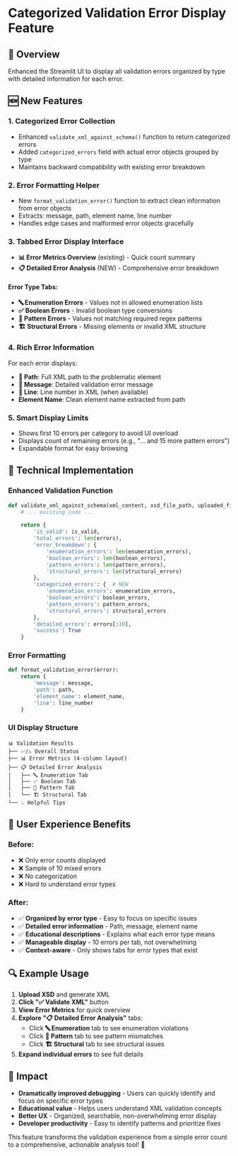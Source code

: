# Categorized Validation Error Display Feature

## 🎯 Overview
Enhanced the Streamlit UI to display all validation errors organized by type with detailed information for each error.

## 🆕 New Features

### 1. **Categorized Error Collection**
- Enhanced `validate_xml_against_schema()` function to return categorized errors
- Added `categorized_errors` field with actual error objects grouped by type
- Maintains backward compatibility with existing error breakdown

### 2. **Error Formatting Helper**
- New `format_validation_error()` function to extract clean information from error objects
- Extracts: message, path, element name, line number
- Handles edge cases and malformed error objects gracefully

### 3. **Tabbed Error Display Interface**
- **📊 Error Metrics Overview** (existing) - Quick count summary
- **📋 Detailed Error Analysis** (NEW) - Comprehensive error breakdown

#### Error Type Tabs:
- **🔤 Enumeration Errors** - Values not in allowed enumeration lists
- **✅ Boolean Errors** - Invalid boolean type conversions  
- **🎯 Pattern Errors** - Values not matching required regex patterns
- **🏗️ Structural Errors** - Missing elements or invalid XML structure

### 4. **Rich Error Information**
For each error displays:
- **📍 Path**: Full XML path to the problematic element
- **💬 Message**: Detailed validation error message
- **📍 Line**: Line number in XML (when available)
- **Element Name**: Clean element name extracted from path

### 5. **Smart Display Limits**
- Shows first 10 errors per category to avoid UI overload
- Displays count of remaining errors (e.g., "... and 15 more pattern errors")
- Expandable format for easy browsing

## 🔧 Technical Implementation

### Enhanced Validation Function
```python
def validate_xml_against_schema(xml_content, xsd_file_path, uploaded_file_name=None, uploaded_file_content=None):
    # ... existing code ...
    
    return {
        'is_valid': is_valid,
        'total_errors': len(errors),
        'error_breakdown': {
            'enumeration_errors': len(enumeration_errors),
            'boolean_errors': len(boolean_errors),
            'pattern_errors': len(pattern_errors),
            'structural_errors': len(structural_errors)
        },
        'categorized_errors': {  # NEW
            'enumeration_errors': enumeration_errors,
            'boolean_errors': boolean_errors,
            'pattern_errors': pattern_errors,
            'structural_errors': structural_errors
        },
        'detailed_errors': errors[:10],
        'success': True
    }
```

### Error Formatting
```python
def format_validation_error(error):
    return {
        'message': message,
        'path': path,
        'element_name': element_name,
        'line': line_number
    }
```

### UI Display Structure
```
📊 Validation Results
├── ✅/⚠️ Overall Status
├── 📊 Error Metrics (4-column layout)
├── 📋 Detailed Error Analysis
│   ├── 🔤 Enumeration Tab
│   ├── ✅ Boolean Tab  
│   ├── 🎯 Pattern Tab
│   └── 🏗️ Structural Tab
└── 💡 Helpful Tips
```

## 🎯 User Experience Benefits

### **Before:**
- ❌ Only error counts displayed
- ❌ Sample of 10 mixed errors  
- ❌ No categorization
- ❌ Hard to understand error types

### **After:**
- ✅ **Organized by error type** - Easy to focus on specific issues
- ✅ **Detailed error information** - Path, message, element name
- ✅ **Educational descriptions** - Explains what each error type means
- ✅ **Manageable display** - 10 errors per tab, not overwhelming
- ✅ **Context-aware** - Only shows tabs for error types that exist

## 🔍 Example Usage

1. **Upload XSD** and generate XML
2. **Click "✅ Validate XML"** button  
3. **View Error Metrics** for quick overview
4. **Explore "📋 Detailed Error Analysis"** tabs:
   - Click **🔤 Enumeration** tab to see enumeration violations
   - Click **🎯 Pattern** tab to see pattern mismatches  
   - Click **🏗️ Structural** tab to see structural issues
5. **Expand individual errors** to see full details

## 🚀 Impact

- **Dramatically improved debugging** - Users can quickly identify and focus on specific error types
- **Educational value** - Helps users understand XML validation concepts
- **Better UX** - Organized, searchable, non-overwhelming error display
- **Developer productivity** - Easy to identify patterns and prioritize fixes

This feature transforms the validation experience from a simple error count to a comprehensive, actionable analysis tool! 🎉